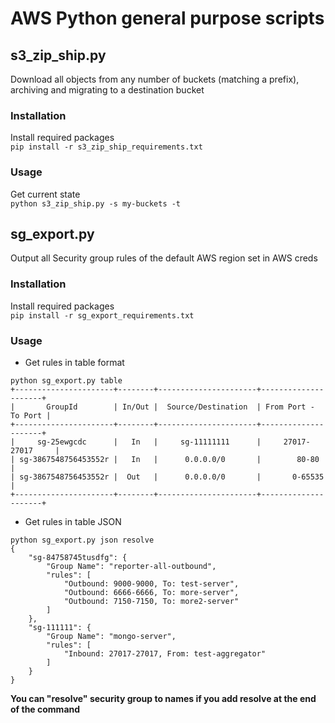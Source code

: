 # AWS Python general purpose scripts

## s3_zip_ship.py
Download all objects from any number of buckets (matching a prefix), archiving and migrating to a destination bucket

### Installation
Install required packages<br>
`pip install -r s3_zip_ship_requirements.txt`

### Usage
Get current state<br>
`python s3_zip_ship.py -s my-buckets -t`

## sg_export.py
Output all Security group rules of the default AWS region set in AWS creds

### Installation
Install required packages<br>
`pip install -r sg_export_requirements.txt`

### Usage
* Get rules in table format
```
python sg_export.py table
+----------------------+--------+----------------------+---------------------+
|       GroupId        | In/Out |  Source/Destination  | From Port - To Port |
+----------------------+--------+----------------------+---------------------+
|     sg-25ewgcdc      |   In   |     sg-11111111      |     27017-27017     |
| sg-3867548756453552r |   In   |      0.0.0.0/0       |        80-80        |
| sg-3867548756453552r |  Out   |      0.0.0.0/0       |       0-65535       |
+----------------------+--------+----------------------+---------------------+
```
* Get rules in table JSON
```
python sg_export.py json resolve
{
    "sg-84758745tusdfg": {
        "Group Name": "reporter-all-outbound",
        "rules": [
            "Outbound: 9000-9000, To: test-server",
            "Outbound: 6666-6666, To: more-server",
            "Outbound: 7150-7150, To: more2-server"
        ]
    },
    "sg-111111": {
        "Group Name": "mongo-server",
        "rules": [
            "Inbound: 27017-27017, From: test-aggregator"
        ]
    }
}
```
**You can "resolve" security group to names if you add resolve at the end of the command**
